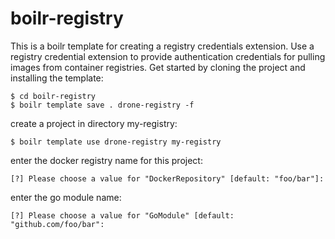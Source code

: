 # boilr-registry

This is a boilr template for creating a registry credentials extension. Use a registry credential extension to provide authentication credentials for pulling images from container registries. Get started by cloning the project and installing the template:

```console
$ cd boilr-registry
$ boilr template save . drone-registry -f
```

create a project in directory my-registry:

```console
$ boilr template use drone-registry my-registry
```

enter the docker registry name for this project:

```text
[?] Please choose a value for "DockerRepository" [default: "foo/bar"]:
```

enter the go module name:

```text
[?] Please choose a value for "GoModule" [default: "github.com/foo/bar":
```
